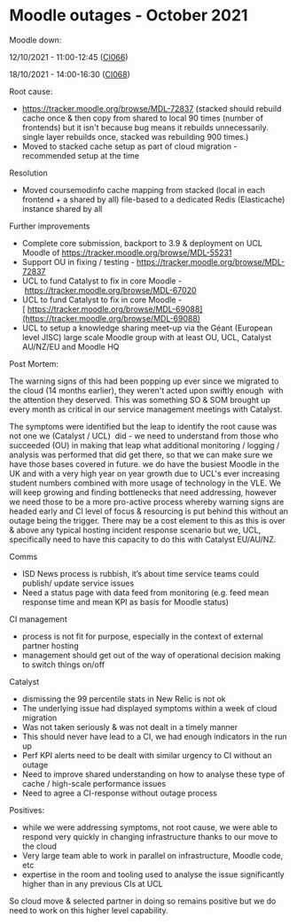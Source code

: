 # Moodle outages - October 2021

Moodle down:

12/10/2021 - 11:00-12:45 ([CI066](https://wiki.ucl.ac.uk/pages/viewpage.action?pageId=181245578))

18/10/2021 - 14:00-16:30 ([CI068](https://wiki.ucl.ac.uk/pages/viewpage.action?pageId=181248440))

Root cause:

-   <https://tracker.moodle.org/browse/MDL-72837> (stacked should rebuild cache once & then copy from shared to local 90 times (number of frontends) but it isn't because bug means it rebuilds unnecessarily. single layer rebuilds once, stacked was rebuilding 900 times.)
-   Moved to stacked cache setup as part of cloud migration - recommended setup at the time

Resolution

-   Moved coursemodinfo cache mapping from stacked (local in each frontend + a shared by all) file-based to a dedicated Redis (Elasticache) instance shared by all

Further improvements

-   Complete core submission, backport to 3.9 & deployment on UCL Moodle of <https://tracker.moodle.org/browse/MDL-55231>
-   Support OU in fixing / testing - <https://tracker.moodle.org/browse/MDL-72837>
-   UCL to fund Catalyst to fix in core Moodle - <https://tracker.moodle.org/browse/MDL-67020>
-   UCL to fund Catalyst to fix in core Moodle -[ https://tracker.moodle.org/browse/MDL-69088](https://tracker.moodle.org/browse/MDL-69088)
-   UCL to setup a knowledge sharing meet-up via the Géant (European level JISC) large scale Moodle group with at least OU, UCL, Catalyst AU/NZ/EU and Moodle HQ

Post Mortem:

The warning signs of this had been popping up ever since we migrated to the cloud (14 months earlier), they weren't acted upon swiftly enough  with the attention they deserved. This was something SO & SOM brought up every month as critical in our service management meetings with Catalyst.

The symptoms were identified but the leap to identify the root cause was not one we (Catalyst / UCL)  did - we need to understand from those who succeeded (OU) in making that leap what additional monitoring / logging / analysis was performed that did get there, so that we can make sure we have those bases covered in future. we do have the busiest Moodle in the UK and with a very high year on year growth due to UCL's ever increasing student numbers combined with more usage of technology in the VLE. We will keep growing and finding bottlenecks that need addressing, however we need those to be a more pro-active process whereby warning signs are headed early and CI level of focus & resourcing is put behind this without an outage being the trigger. There may be a cost element to this as this is over & above any typical hosting incident response scenario but we, UCL, specifically need to have this capacity to do this with Catalyst EU/AU/NZ.

Comms

-   ISD News process is rubbish, it’s about time service teams could publish/ update service issues
-   Need a status page with data feed from monitoring (e.g. feed mean response time and mean KPI as basis for Moodle status)

CI management

-   process is not fit for purpose, especially in the context of external partner hosting
-   management should get out of the way of operational decision making to switch things on/off

Catalyst

-   dismissing the 99 percentile stats in New Relic is not ok
-   The underlying issue had displayed symptoms within a week of cloud migration
-   Was not taken seriously & was not dealt in a timely manner
-   This should never have lead to a CI, we had enough indicators in the run up
-   Perf KPI alerts need to be dealt with similar urgency to CI without an outage
-   Need to improve shared understanding on how to analyse these type of cache / high-scale performance issues
-   Need to agree a CI-response without outage process

Positives:

-   while we were addressing symptoms, not root cause, we were able to respond very quickly in changing infrastructure thanks to our move to the cloud
-   Very large team able to work in parallel on infrastructure, Moodle code, etc
-   expertise in the room and tooling used to analyse the issue significantly higher than in any previous CIs at UCL

So cloud move & selected partner in doing so remains positive but we do need to work on this higher level capability.


